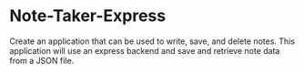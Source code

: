 # Note-Taker-Express
Create an application that can be used to write, save, and delete notes. This application will use an express backend and save and retrieve note data from a JSON file.
